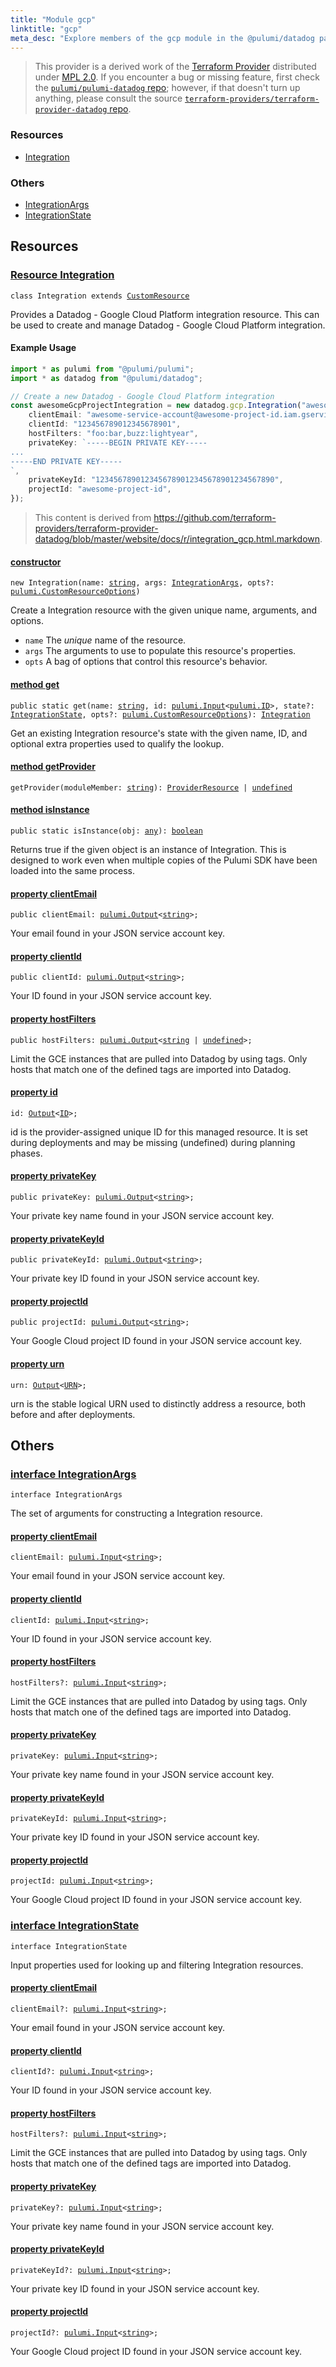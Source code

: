 ```yaml
---
title: "Module gcp"
linktitle: "gcp"
meta_desc: "Explore members of the gcp module in the @pulumi/datadog package."
---
```


<!-- WARNING: this page was generated by a tool. Do not edit it by hand. -->
<!-- To change it, please see https://github.com/pulumi/docs/tree/master/tools/tscdocgen. -->


> This provider is a derived work of the [Terraform Provider](https://github.com/terraform-providers/terraform-provider-datadog)
> distributed under [MPL 2.0](https://www.mozilla.org/en-US/MPL/2.0/). If you encounter a bug or missing feature,
> first check the [`pulumi/pulumi-datadog` repo](https://github.com/pulumi/pulumi-datadog/issues); however, if that doesn't turn up anything,
> please consult the source [`terraform-providers/terraform-provider-datadog` repo](https://github.com/terraform-providers/terraform-provider-datadog/issues).





<h3>Resources</h3>
<ul class="api">
    <li><a href="#Integration"><span class="symbol resource"></span>Integration</a></li>
</ul>


<h3>Others</h3>
<ul class="api">
    <li><a href="#IntegrationArgs"><span class="symbol api"></span>IntegrationArgs</a></li>
    <li><a href="#IntegrationState"><span class="symbol api"></span>IntegrationState</a></li>
</ul>


<h2 id="resources">Resources</h2>
<h3 class="pdoc-module-header" id="Integration" data-link-title="Integration">
    <a href="https://github.com/pulumi/pulumi-datadog/blob/9793a4744e5adeec4e5984b9fe55556f2f2cd3c4/sdk/nodejs/gcp/integration.ts#L32">
        Resource <strong>Integration</strong>
    </a>
</h3>

<pre class="highlight"><code><span class='kr'>class</span> <span class='nx'>Integration</span> <span class='kr'>extends</span> <a href='/docs/reference/pkg/nodejs/pulumi/pulumi/#CustomResource'>CustomResource</a></code></pre>

Provides a Datadog - Google Cloud Platform integration resource. This can be used to create and manage Datadog - Google Cloud Platform integration.

#### Example Usage

```typescript
import * as pulumi from "@pulumi/pulumi";
import * as datadog from "@pulumi/datadog";

// Create a new Datadog - Google Cloud Platform integration
const awesomeGcpProjectIntegration = new datadog.gcp.Integration("awesomeGcpProjectIntegration", {
    clientEmail: "awesome-service-account@awesome-project-id.iam.gserviceaccount.com",
    clientId: "123456789012345678901",
    hostFilters: "foo:bar,buzz:lightyear",
    privateKey: `-----BEGIN PRIVATE KEY-----
...
-----END PRIVATE KEY-----
`,
    privateKeyId: "1234567890123456789012345678901234567890",
    projectId: "awesome-project-id",
});
```

> This content is derived from https://github.com/terraform-providers/terraform-provider-datadog/blob/master/website/docs/r/integration_gcp.html.markdown.

<h4 class="pdoc-member-header" id="Integration-constructor">
<a class="pdoc-child-name" href="https://github.com/pulumi/pulumi-datadog/blob/9793a4744e5adeec4e5984b9fe55556f2f2cd3c4/sdk/nodejs/gcp/integration.ts#L82"> <b>constructor</b></a>
</h4>


<pre class="highlight"><code><span class='kd'></span><span class='kd'>new</span> Integration(name: <span class='kd'><a href='https://developer.mozilla.org/en-US/docs/Web/JavaScript/Reference/Global_Objects/String'>string</a></span>, args: <a href='#IntegrationArgs'>IntegrationArgs</a>, opts?: <a href='/docs/reference/pkg/nodejs/pulumi/pulumi/#CustomResourceOptions'>pulumi.CustomResourceOptions</a>)</code></pre>


Create a Integration resource with the given unique name, arguments, and options.

* `name` The _unique_ name of the resource.
* `args` The arguments to use to populate this resource&#39;s properties.
* `opts` A bag of options that control this resource&#39;s behavior.

<h4 class="pdoc-member-header" id="Integration-get">
<a class="pdoc-child-name" href="https://github.com/pulumi/pulumi-datadog/blob/9793a4744e5adeec4e5984b9fe55556f2f2cd3c4/sdk/nodejs/gcp/integration.ts#L41">method <b>get</b></a>
</h4>


<pre class="highlight"><code><span class='kd'>public static </span>get(name: <span class='kd'><a href='https://developer.mozilla.org/en-US/docs/Web/JavaScript/Reference/Global_Objects/String'>string</a></span>, id: <a href='/docs/reference/pkg/nodejs/pulumi/pulumi/#Input'>pulumi.Input</a>&lt;<a href='/docs/reference/pkg/nodejs/pulumi/pulumi/#ID'>pulumi.ID</a>&gt;, state?: <a href='#IntegrationState'>IntegrationState</a>, opts?: <a href='/docs/reference/pkg/nodejs/pulumi/pulumi/#CustomResourceOptions'>pulumi.CustomResourceOptions</a>): <a href='#Integration'>Integration</a></code></pre>


Get an existing Integration resource's state with the given name, ID, and optional extra
properties used to qualify the lookup.

<h4 class="pdoc-member-header" id="Integration-getProvider">
<a class="pdoc-child-name" href="https://github.com/pulumi/pulumi-datadog/blob/9793a4744e5adeec4e5984b9fe55556f2f2cd3c4/sdk/nodejs/gcp/integration.ts#L32">method <b>getProvider</b></a>
</h4>


<pre class="highlight"><code><span class='kd'></span>getProvider(moduleMember: <span class='kd'><a href='https://developer.mozilla.org/en-US/docs/Web/JavaScript/Reference/Global_Objects/String'>string</a></span>): <a href='/docs/reference/pkg/nodejs/pulumi/pulumi/#ProviderResource'>ProviderResource</a> | <span class='kd'><a href='https://developer.mozilla.org/en-US/docs/Web/JavaScript/Reference/Global_Objects/undefined'>undefined</a></span></code></pre>

<h4 class="pdoc-member-header" id="Integration-isInstance">
<a class="pdoc-child-name" href="https://github.com/pulumi/pulumi-datadog/blob/9793a4744e5adeec4e5984b9fe55556f2f2cd3c4/sdk/nodejs/gcp/integration.ts#L52">method <b>isInstance</b></a>
</h4>


<pre class="highlight"><code><span class='kd'>public static </span>isInstance(obj: <span class='kd'><a href='https://www.typescriptlang.org/docs/handbook/basic-types.html#any'>any</a></span>): <span class='kd'><a href='https://developer.mozilla.org/en-US/docs/Web/JavaScript/Reference/Global_Objects/Boolean'>boolean</a></span></code></pre>


Returns true if the given object is an instance of Integration.  This is designed to work even
when multiple copies of the Pulumi SDK have been loaded into the same process.

<h4 class="pdoc-member-header" id="Integration-clientEmail">
<a class="pdoc-child-name" href="https://github.com/pulumi/pulumi-datadog/blob/9793a4744e5adeec4e5984b9fe55556f2f2cd3c4/sdk/nodejs/gcp/integration.ts#L62">property <b>clientEmail</b></a>
</h4>

<pre class="highlight"><code><span class='kd'>public </span>clientEmail: <a href='/docs/reference/pkg/nodejs/pulumi/pulumi/#Output'>pulumi.Output</a>&lt;<span class='kd'><a href='https://developer.mozilla.org/en-US/docs/Web/JavaScript/Reference/Global_Objects/String'>string</a></span>&gt;;</code></pre>

Your email found in your JSON service account key.

<h4 class="pdoc-member-header" id="Integration-clientId">
<a class="pdoc-child-name" href="https://github.com/pulumi/pulumi-datadog/blob/9793a4744e5adeec4e5984b9fe55556f2f2cd3c4/sdk/nodejs/gcp/integration.ts#L66">property <b>clientId</b></a>
</h4>

<pre class="highlight"><code><span class='kd'>public </span>clientId: <a href='/docs/reference/pkg/nodejs/pulumi/pulumi/#Output'>pulumi.Output</a>&lt;<span class='kd'><a href='https://developer.mozilla.org/en-US/docs/Web/JavaScript/Reference/Global_Objects/String'>string</a></span>&gt;;</code></pre>

Your ID found in your JSON service account key.

<h4 class="pdoc-member-header" id="Integration-hostFilters">
<a class="pdoc-child-name" href="https://github.com/pulumi/pulumi-datadog/blob/9793a4744e5adeec4e5984b9fe55556f2f2cd3c4/sdk/nodejs/gcp/integration.ts#L70">property <b>hostFilters</b></a>
</h4>

<pre class="highlight"><code><span class='kd'>public </span>hostFilters: <a href='/docs/reference/pkg/nodejs/pulumi/pulumi/#Output'>pulumi.Output</a>&lt;<span class='kd'><a href='https://developer.mozilla.org/en-US/docs/Web/JavaScript/Reference/Global_Objects/String'>string</a></span> | <span class='kd'><a href='https://developer.mozilla.org/en-US/docs/Web/JavaScript/Reference/Global_Objects/undefined'>undefined</a></span>&gt;;</code></pre>

Limit the GCE instances that are pulled into Datadog by using tags. Only hosts that match one of the defined tags are imported into Datadog.

<h4 class="pdoc-member-header" id="Integration-id">
<a class="pdoc-child-name" href="https://github.com/pulumi/pulumi-datadog/blob/9793a4744e5adeec4e5984b9fe55556f2f2cd3c4/sdk/nodejs/gcp/integration.ts#L32">property <b>id</b></a>
</h4>

<pre class="highlight"><code><span class='kd'></span>id: <a href='/docs/reference/pkg/nodejs/pulumi/pulumi/#Output'>Output</a>&lt;<a href='/docs/reference/pkg/nodejs/pulumi/pulumi/#ID'>ID</a>&gt;;</code></pre>

id is the provider-assigned unique ID for this managed resource.  It is set during
deployments and may be missing (undefined) during planning phases.

<h4 class="pdoc-member-header" id="Integration-privateKey">
<a class="pdoc-child-name" href="https://github.com/pulumi/pulumi-datadog/blob/9793a4744e5adeec4e5984b9fe55556f2f2cd3c4/sdk/nodejs/gcp/integration.ts#L74">property <b>privateKey</b></a>
</h4>

<pre class="highlight"><code><span class='kd'>public </span>privateKey: <a href='/docs/reference/pkg/nodejs/pulumi/pulumi/#Output'>pulumi.Output</a>&lt;<span class='kd'><a href='https://developer.mozilla.org/en-US/docs/Web/JavaScript/Reference/Global_Objects/String'>string</a></span>&gt;;</code></pre>

Your private key name found in your JSON service account key.

<h4 class="pdoc-member-header" id="Integration-privateKeyId">
<a class="pdoc-child-name" href="https://github.com/pulumi/pulumi-datadog/blob/9793a4744e5adeec4e5984b9fe55556f2f2cd3c4/sdk/nodejs/gcp/integration.ts#L78">property <b>privateKeyId</b></a>
</h4>

<pre class="highlight"><code><span class='kd'>public </span>privateKeyId: <a href='/docs/reference/pkg/nodejs/pulumi/pulumi/#Output'>pulumi.Output</a>&lt;<span class='kd'><a href='https://developer.mozilla.org/en-US/docs/Web/JavaScript/Reference/Global_Objects/String'>string</a></span>&gt;;</code></pre>

Your private key ID found in your JSON service account key.

<h4 class="pdoc-member-header" id="Integration-projectId">
<a class="pdoc-child-name" href="https://github.com/pulumi/pulumi-datadog/blob/9793a4744e5adeec4e5984b9fe55556f2f2cd3c4/sdk/nodejs/gcp/integration.ts#L82">property <b>projectId</b></a>
</h4>

<pre class="highlight"><code><span class='kd'>public </span>projectId: <a href='/docs/reference/pkg/nodejs/pulumi/pulumi/#Output'>pulumi.Output</a>&lt;<span class='kd'><a href='https://developer.mozilla.org/en-US/docs/Web/JavaScript/Reference/Global_Objects/String'>string</a></span>&gt;;</code></pre>

Your Google Cloud project ID found in your JSON service account key.

<h4 class="pdoc-member-header" id="Integration-urn">
<a class="pdoc-child-name" href="https://github.com/pulumi/pulumi-datadog/blob/9793a4744e5adeec4e5984b9fe55556f2f2cd3c4/sdk/nodejs/gcp/integration.ts#L32">property <b>urn</b></a>
</h4>

<pre class="highlight"><code><span class='kd'></span>urn: <a href='/docs/reference/pkg/nodejs/pulumi/pulumi/#Output'>Output</a>&lt;<a href='/docs/reference/pkg/nodejs/pulumi/pulumi/#URN'>URN</a>&gt;;</code></pre>

urn is the stable logical URN used to distinctly address a resource, both before and after
deployments.



<h2 id="apis">Others</h2>
<h3 class="pdoc-module-header" id="IntegrationArgs" data-link-title="IntegrationArgs">
    <a href="https://github.com/pulumi/pulumi-datadog/blob/9793a4744e5adeec4e5984b9fe55556f2f2cd3c4/sdk/nodejs/gcp/integration.ts#L170">
        interface <strong>IntegrationArgs</strong>
    </a>
</h3>

<pre class="highlight"><code><span class='kr'>interface</span> <span class='nx'>IntegrationArgs</span></code></pre>

The set of arguments for constructing a Integration resource.

<h4 class="pdoc-member-header" id="IntegrationArgs-clientEmail">
<a class="pdoc-child-name" href="https://github.com/pulumi/pulumi-datadog/blob/9793a4744e5adeec4e5984b9fe55556f2f2cd3c4/sdk/nodejs/gcp/integration.ts#L174">property <b>clientEmail</b></a>
</h4>

<pre class="highlight"><code><span class='kd'></span>clientEmail: <a href='/docs/reference/pkg/nodejs/pulumi/pulumi/#Input'>pulumi.Input</a>&lt;<span class='kd'><a href='https://developer.mozilla.org/en-US/docs/Web/JavaScript/Reference/Global_Objects/String'>string</a></span>&gt;;</code></pre>

Your email found in your JSON service account key.

<h4 class="pdoc-member-header" id="IntegrationArgs-clientId">
<a class="pdoc-child-name" href="https://github.com/pulumi/pulumi-datadog/blob/9793a4744e5adeec4e5984b9fe55556f2f2cd3c4/sdk/nodejs/gcp/integration.ts#L178">property <b>clientId</b></a>
</h4>

<pre class="highlight"><code><span class='kd'></span>clientId: <a href='/docs/reference/pkg/nodejs/pulumi/pulumi/#Input'>pulumi.Input</a>&lt;<span class='kd'><a href='https://developer.mozilla.org/en-US/docs/Web/JavaScript/Reference/Global_Objects/String'>string</a></span>&gt;;</code></pre>

Your ID found in your JSON service account key.

<h4 class="pdoc-member-header" id="IntegrationArgs-hostFilters">
<a class="pdoc-child-name" href="https://github.com/pulumi/pulumi-datadog/blob/9793a4744e5adeec4e5984b9fe55556f2f2cd3c4/sdk/nodejs/gcp/integration.ts#L182">property <b>hostFilters</b></a>
</h4>

<pre class="highlight"><code><span class='kd'></span>hostFilters?: <a href='/docs/reference/pkg/nodejs/pulumi/pulumi/#Input'>pulumi.Input</a>&lt;<span class='kd'><a href='https://developer.mozilla.org/en-US/docs/Web/JavaScript/Reference/Global_Objects/String'>string</a></span>&gt;;</code></pre>

Limit the GCE instances that are pulled into Datadog by using tags. Only hosts that match one of the defined tags are imported into Datadog.

<h4 class="pdoc-member-header" id="IntegrationArgs-privateKey">
<a class="pdoc-child-name" href="https://github.com/pulumi/pulumi-datadog/blob/9793a4744e5adeec4e5984b9fe55556f2f2cd3c4/sdk/nodejs/gcp/integration.ts#L186">property <b>privateKey</b></a>
</h4>

<pre class="highlight"><code><span class='kd'></span>privateKey: <a href='/docs/reference/pkg/nodejs/pulumi/pulumi/#Input'>pulumi.Input</a>&lt;<span class='kd'><a href='https://developer.mozilla.org/en-US/docs/Web/JavaScript/Reference/Global_Objects/String'>string</a></span>&gt;;</code></pre>

Your private key name found in your JSON service account key.

<h4 class="pdoc-member-header" id="IntegrationArgs-privateKeyId">
<a class="pdoc-child-name" href="https://github.com/pulumi/pulumi-datadog/blob/9793a4744e5adeec4e5984b9fe55556f2f2cd3c4/sdk/nodejs/gcp/integration.ts#L190">property <b>privateKeyId</b></a>
</h4>

<pre class="highlight"><code><span class='kd'></span>privateKeyId: <a href='/docs/reference/pkg/nodejs/pulumi/pulumi/#Input'>pulumi.Input</a>&lt;<span class='kd'><a href='https://developer.mozilla.org/en-US/docs/Web/JavaScript/Reference/Global_Objects/String'>string</a></span>&gt;;</code></pre>

Your private key ID found in your JSON service account key.

<h4 class="pdoc-member-header" id="IntegrationArgs-projectId">
<a class="pdoc-child-name" href="https://github.com/pulumi/pulumi-datadog/blob/9793a4744e5adeec4e5984b9fe55556f2f2cd3c4/sdk/nodejs/gcp/integration.ts#L194">property <b>projectId</b></a>
</h4>

<pre class="highlight"><code><span class='kd'></span>projectId: <a href='/docs/reference/pkg/nodejs/pulumi/pulumi/#Input'>pulumi.Input</a>&lt;<span class='kd'><a href='https://developer.mozilla.org/en-US/docs/Web/JavaScript/Reference/Global_Objects/String'>string</a></span>&gt;;</code></pre>

Your Google Cloud project ID found in your JSON service account key.

<h3 class="pdoc-module-header" id="IntegrationState" data-link-title="IntegrationState">
    <a href="https://github.com/pulumi/pulumi-datadog/blob/9793a4744e5adeec4e5984b9fe55556f2f2cd3c4/sdk/nodejs/gcp/integration.ts#L140">
        interface <strong>IntegrationState</strong>
    </a>
</h3>

<pre class="highlight"><code><span class='kr'>interface</span> <span class='nx'>IntegrationState</span></code></pre>

Input properties used for looking up and filtering Integration resources.

<h4 class="pdoc-member-header" id="IntegrationState-clientEmail">
<a class="pdoc-child-name" href="https://github.com/pulumi/pulumi-datadog/blob/9793a4744e5adeec4e5984b9fe55556f2f2cd3c4/sdk/nodejs/gcp/integration.ts#L144">property <b>clientEmail</b></a>
</h4>

<pre class="highlight"><code><span class='kd'></span>clientEmail?: <a href='/docs/reference/pkg/nodejs/pulumi/pulumi/#Input'>pulumi.Input</a>&lt;<span class='kd'><a href='https://developer.mozilla.org/en-US/docs/Web/JavaScript/Reference/Global_Objects/String'>string</a></span>&gt;;</code></pre>

Your email found in your JSON service account key.

<h4 class="pdoc-member-header" id="IntegrationState-clientId">
<a class="pdoc-child-name" href="https://github.com/pulumi/pulumi-datadog/blob/9793a4744e5adeec4e5984b9fe55556f2f2cd3c4/sdk/nodejs/gcp/integration.ts#L148">property <b>clientId</b></a>
</h4>

<pre class="highlight"><code><span class='kd'></span>clientId?: <a href='/docs/reference/pkg/nodejs/pulumi/pulumi/#Input'>pulumi.Input</a>&lt;<span class='kd'><a href='https://developer.mozilla.org/en-US/docs/Web/JavaScript/Reference/Global_Objects/String'>string</a></span>&gt;;</code></pre>

Your ID found in your JSON service account key.

<h4 class="pdoc-member-header" id="IntegrationState-hostFilters">
<a class="pdoc-child-name" href="https://github.com/pulumi/pulumi-datadog/blob/9793a4744e5adeec4e5984b9fe55556f2f2cd3c4/sdk/nodejs/gcp/integration.ts#L152">property <b>hostFilters</b></a>
</h4>

<pre class="highlight"><code><span class='kd'></span>hostFilters?: <a href='/docs/reference/pkg/nodejs/pulumi/pulumi/#Input'>pulumi.Input</a>&lt;<span class='kd'><a href='https://developer.mozilla.org/en-US/docs/Web/JavaScript/Reference/Global_Objects/String'>string</a></span>&gt;;</code></pre>

Limit the GCE instances that are pulled into Datadog by using tags. Only hosts that match one of the defined tags are imported into Datadog.

<h4 class="pdoc-member-header" id="IntegrationState-privateKey">
<a class="pdoc-child-name" href="https://github.com/pulumi/pulumi-datadog/blob/9793a4744e5adeec4e5984b9fe55556f2f2cd3c4/sdk/nodejs/gcp/integration.ts#L156">property <b>privateKey</b></a>
</h4>

<pre class="highlight"><code><span class='kd'></span>privateKey?: <a href='/docs/reference/pkg/nodejs/pulumi/pulumi/#Input'>pulumi.Input</a>&lt;<span class='kd'><a href='https://developer.mozilla.org/en-US/docs/Web/JavaScript/Reference/Global_Objects/String'>string</a></span>&gt;;</code></pre>

Your private key name found in your JSON service account key.

<h4 class="pdoc-member-header" id="IntegrationState-privateKeyId">
<a class="pdoc-child-name" href="https://github.com/pulumi/pulumi-datadog/blob/9793a4744e5adeec4e5984b9fe55556f2f2cd3c4/sdk/nodejs/gcp/integration.ts#L160">property <b>privateKeyId</b></a>
</h4>

<pre class="highlight"><code><span class='kd'></span>privateKeyId?: <a href='/docs/reference/pkg/nodejs/pulumi/pulumi/#Input'>pulumi.Input</a>&lt;<span class='kd'><a href='https://developer.mozilla.org/en-US/docs/Web/JavaScript/Reference/Global_Objects/String'>string</a></span>&gt;;</code></pre>

Your private key ID found in your JSON service account key.

<h4 class="pdoc-member-header" id="IntegrationState-projectId">
<a class="pdoc-child-name" href="https://github.com/pulumi/pulumi-datadog/blob/9793a4744e5adeec4e5984b9fe55556f2f2cd3c4/sdk/nodejs/gcp/integration.ts#L164">property <b>projectId</b></a>
</h4>

<pre class="highlight"><code><span class='kd'></span>projectId?: <a href='/docs/reference/pkg/nodejs/pulumi/pulumi/#Input'>pulumi.Input</a>&lt;<span class='kd'><a href='https://developer.mozilla.org/en-US/docs/Web/JavaScript/Reference/Global_Objects/String'>string</a></span>&gt;;</code></pre>

Your Google Cloud project ID found in your JSON service account key.

